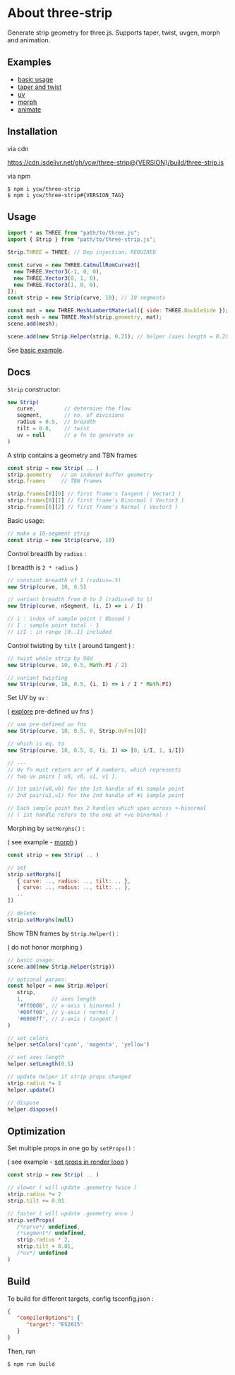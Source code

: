# About three-strip

Generate strip geometry for three.js. Supports taper, twist, uvgen, morph and animation.

## Examples

- [basic usage](//ycw.github.io/three-strip/examples/basic)
- [taper and twist](//ycw.github.io/three-strip/examples/taper-and-twist)
- [uv](//ycw.github.io/three-strip/examples/uv)
- [morph](//ycw.github.io/three-strip/examples/morph)
- [animate](//ycw.github.io/three-strip/examples/animate)

## Installation

via cdn

https://cdn.jsdelivr.net/gh/ycw/three-strip@{VERSION}/build/three-strip.js

via npm

```
$ npm i ycw/three-strip
$ npm i ycw/three-strip#{VERSION_TAG}
```

## Usage
 
```js
import * as THREE from "path/to/three.js";
import { Strip } from "path/to/three-strip.js";

Strip.THREE = THREE; // Dep injection; REQUIRED

const curve = new THREE.CatmullRomCurve3([
  new THREE.Vector3(-1, 0, 0),
  new THREE.Vector3(0, 1, 0),
  new THREE.Vector3(1, 0, 0),
]);
const strip = new Strip(curve, 10); // 10 segments

const mat = new THREE.MeshLambertMaterial({ side: THREE.DoubleSide });
const mesh = new THREE.Mesh(strip.geometry, mat);
scene.add(mesh);

scene.add(new Strip.Helper(strip, 0.2)); // helper (axes length = 0.2)
```

See [basic example](//ycw.github.io/three-strip/examples/basic).

## Docs

`Strip` constructor:

```js
new Strip(
   curve,         // determine the flow
   segment,       // no. of divisions 
   radius = 0.5,  // breadth
   tilt = 0.0,    // twist
   uv = null      // a fn to generate uv
)
```

A strip contains a geometry and TBN frames

```js
const strip = new Strip( .. )
strip.geometry   // an indexed buffer geometry
strip.frames     // TBN frames

strip.frames[0][0] // first frame's Tangent ( Vector3 )
strip.frames[0][1] // first frame's Binormal ( Vector3 )
strip.frames[0][2] // first frame's Normal ( Vector3 )
```


Basic usage:

```js
// make a 10-segment strip
const strip = new Strip(curve, 10)
```

Control breadth by `radius` : 

( breadth is `2 * radius` )

```js
// constant breadth of 1 (radius=.5)
new Strip(curve, 10, 0.5) 

// variant breadth from 0 to 2 (radius=0 to 1) 
new Strip(curve, nSegment, (i, I) => i / I) 

// i : index of sample point ( 0based )
// I : sample point total - 1
// i/I : in range [0..1] included
``` 

Control twisting by `tilt` ( around tangent ) :

```js
// twist whole strip by 90d 
new Strip(curve, 10, 0.5, Math.PI / 2)

// variant twisting
new Strip(curve, 10, 0.5, (i, I) => i / I * Math.PI)
```

Set UV by `uv` : 

( [explore](//ycw.github.io/three-strip/examples/uv) pre-defined uv fns )

```js
// use pre-defined uv fns
new Strip(curve, 10, 0.5, 0, Strip.UvFns[0])

// which is eq. to
new Strip(curve, 10, 0.5, 0, (i, I) => [0, i/I, 1, i/I])

// ---
// Uv fn must return arr of 4 numbers, which represents 
// two uv pairs [ u0, v0, u1, v1 ].

// 1st pair(u0,v0) for the 1st handle of #i sample point
// 2nd pair(u1,v1) for the 2nd handle of #i sample point

// Each sample point has 2 handles which span across +-binormal
// ( 1st handle refers to the one at +ve binormal )
```

Morphing by `setMorphs()` : 

( see example - [morph](//ycw.github.io/three-strip/examples/morph) )

```js
const strip = new Strip( .. )

// set
strip.setMorphs([
   { curve: .., radius: .., tilt: .. },
   { curve: .., radius: .., tilt: .. },
   ..
])

// delete
strip.setMorphs(null)
```

Show TBN frames by `Strip.Helper()` :

( do not honor morphing )

```js
// basic usage:
scene.add(new Strip.Helper(strip))

// optional params:
const helper = new Strip.Helper(
   strip, 
   1,         // axes length
   '#ff0000', // x-axis ( binormal )
   '#00ff00', // y-axis ( normal )
   '#0000ff', // z-axis ( tangent )
)

// set colors
helper.setColors('cyan', 'magenta', 'yellow')

// set axes length
helper.setLength(0.5)

// update helper if strip props changed
strip.radius *= 2
helper.update()

// dispose 
helper.dispose()
```

## Optimization

Set multiple props in one go by `setProps()` :

( see example - [set props in render loop](//ycw.github.io/three-strip/examples/animate) )

```js 
const strip = new Strip( .. )

// slower ( will update .geometry twice ) 
strip.radius *= 2
strip.tilt += 0.01

// faster ( will update .geometry once )
strip.setProps(
   /*curve*/ undefined,
   /*segment*/ undefined,
   strip.radius * 2,
   strip.tilt + 0.01,
   /*uv*/ undefined
) 
```

## Build

To build for different targets, config tsconfig.json :

```json
{
   "compilerOptions": {
      "target": "ES2015" 
   }
}
```

Then, run 

```
$ npm run build
```
